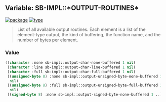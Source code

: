 ## Variable: SB-IMPL::\*OUTPUT-ROUTINES\*
[![package](https://img.shields.io/badge/Package-SB--IMPL-5f9ea0.svg?style=social&colorA=999999)](../) [![type](https://img.shields.io/badge/Type-Variable-5f9ea0.svg?style=social&colorA=999999)](../#variable) 

> List of all available output routines. Each element is a list of the
> element-type output, the kind of buffering, the function name, and the number
> of bytes per element.

### Value
```cl
((character :none sb-impl::output-char-none-buffered 1 nil)
 (character :line sb-impl::output-char-line-buffered 1 nil)
 (character :full sb-impl::output-char-full-buffered 1 nil)
 ((unsigned-byte 8) :none sb-impl::output-unsigned-byte-none-buffered 1
  nil)
 ((unsigned-byte 8) :full sb-impl::output-unsigned-byte-full-buffered 1
  nil)
 ((signed-byte 8) :none sb-impl::output-signed-byte-none-buffered 1 ..))
```
